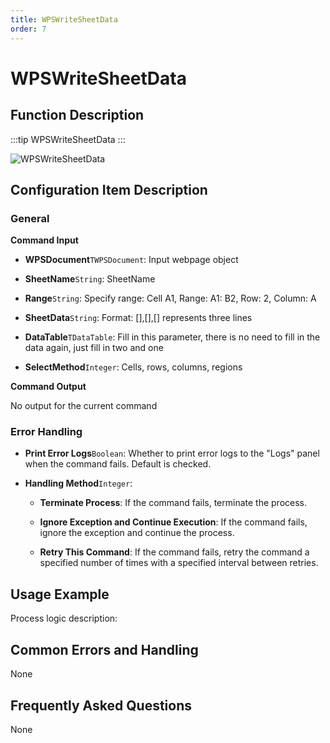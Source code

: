 ```yaml
---
title: WPSWriteSheetData
order: 7
---
```


# WPSWriteSheetData

## Function Description

:::tip 
WPSWriteSheetData
:::

![WPSWriteSheetData](../../../../assets/WPSWriteSheetData_command.png)

## Configuration Item Description

### General

**Command Input**

- **WPSDocument**`TWPSDocument`: Input webpage object

- **SheetName**`String`: SheetName

- **Range**`String`: Specify range: Cell A1, Range: A1: B2, Row: 2, Column: A

- **SheetData**`String`: Format: [],[],[] represents three lines

- **DataTable**`TDataTable`: Fill in this parameter, there is no need to fill in the data again, just fill in two and one

- **SelectMethod**`Integer`: Cells, rows, columns, regions


**Command Output**

No output for the current command

### Error Handling

- **Print Error Logs**`Boolean`: Whether to print error logs to the "Logs" panel when the command fails. Default is checked. 

- **Handling Method**`Integer`:

    - **Terminate Process**: If the command fails, terminate the process.

    - **Ignore Exception and Continue Execution**: If the command fails, ignore the exception and continue the process.

    - **Retry This Command**: If the command fails, retry the command a specified number of times with a specified interval between retries.

## Usage Example

Process logic description:

## Common Errors and Handling

None

## Frequently Asked Questions

None

